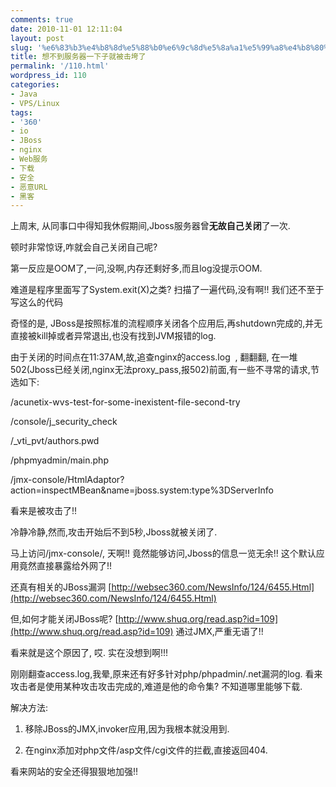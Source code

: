 ```yaml
---
comments: true
date: 2010-11-01 12:11:04
layout: post
slug: '%e6%83%b3%e4%b8%8d%e5%88%b0%e6%9c%8d%e5%8a%a1%e5%99%a8%e4%b8%80%e4%b8%8b%e5%ad%90%e5%b0%b1%e8%a2%ab%e5%87%bb%e5%9e%ae%e4%ba%86'
title: 想不到服务器一下子就被击垮了
permalink: '/110.html'
wordpress_id: 110
categories:
- Java
- VPS/Linux
tags:
- '360'
- io
- JBoss
- nginx
- Web服务
- 下载
- 安全
- 恶意URL
- 黑客
---
```


上周末, 从同事口中得知我休假期间,Jboss服务器曾**无故自己关闭**了一次.

顿时非常惊讶,咋就会自己关闭自己呢?

第一反应是OOM了,一问,没啊,内存还剩好多,而且log没提示OOM.

难道是程序里面写了System.exit(X)之类? 扫描了一遍代码,没有啊!! 我们还不至于写这么的代码

奇怪的是, JBoss是按照标准的流程顺序关闭各个应用后,再shutdown完成的,并无直接被kill掉或者异常退出,也没有找到JVM报错的log.

由于关闭的时间点在11:37AM,故,追查nginx的access.log  , 翻翻翻, 在一堆502(Jboss已经关闭,nginx无法proxy_pass,报502)前面,有一些不寻常的请求,节选如下:

/acunetix-wvs-test-for-some-inexistent-file-second-try

/console/j_security_check

/_vti_pvt/authors.pwd

/phpmyadmin/main.php

/jmx-console/HtmlAdaptor?action=inspectMBean&name=jboss.system:type%3DServerInfo


看来是被攻击了!!


冷静冷静,然而,攻击开始后不到5秒,Jboss就被关闭了.

马上访问/jmx-console/, 天啊!! 竟然能够访问,Jboss的信息一览无余!! 这个默认应用竟然直接暴露给外网了!!

还真有相关的JBoss漏洞 [http://websec360.com/NewsInfo/124/6455.Html](http://websec360.com/NewsInfo/124/6455.Html)

但,如何才能关闭JBoss呢? [http://www.shuq.org/read.asp?id=109](http://www.shuq.org/read.asp?id=109) 通过JMX,严重无语了!!

看来就是这个原因了, 哎. 实在没想到啊!!!

刚刚翻查access.log,我晕,原来还有好多针对php/phpadmin/.net漏洞的log. 看来攻击者是使用某种攻击攻击完成的,难道是他的命令集? 不知道哪里能够下载.

解决方法:

1. 移除JBoss的JMX,invoker应用,因为我根本就没用到.

2. 在nginx添加对php文件/asp文件/cgi文件的拦截,直接返回404.

看来网站的安全还得狠狠地加强!!
